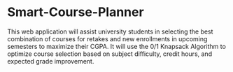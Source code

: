 # Smart-Course-Planner
This web application will assist university students in selecting the best combination of courses for retakes and new enrollments in upcoming semesters to maximize their CGPA. It will use the 0/1 Knapsack Algorithm to optimize course selection based on subject difficulty, credit hours, and expected grade improvement.
